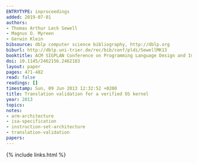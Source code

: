 ```yaml
---
ENTRYTYPE: inproceedings
added: 2019-07-01
authors:
- Thomas Arthur Leck Sewell
- Magnus O. Myreen
- Gerwin Klein
bibsource: dblp computer science bibliography, http://dblp.org
biburl: http://dblp.uni-trier.de/rec/bib/conf/pldi/SewellMK13
booktitle: ACM SIGPLAN Conference on Programming Language Design and Implementation, PLDI '13, Seattle, WA, USA, June 16-19, 2013
doi: 10.1145/2462156.2462183
layout: paper
pages: 471-482
read: false
readings: []
timestamp: Sun, 09 Jun 2013 12:32:52 +0200
title: Translation validation for a verified OS kernel
year: 2013
topics:
notes:
- arm-architecture
- isa-specification
- instruction-set-architecture
- translation-validation
papers:
---
```


{% include links.html %}

